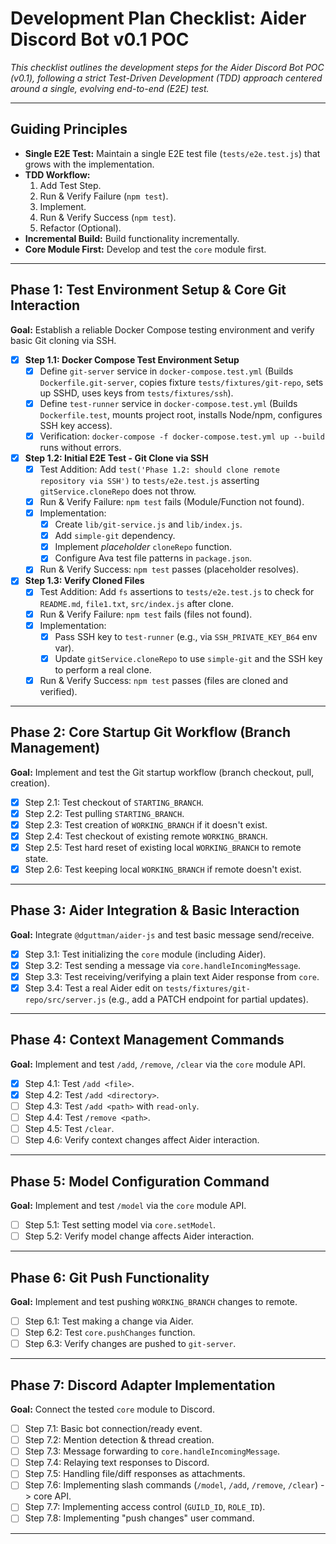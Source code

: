 # Development Plan Checklist: Aider Discord Bot v0.1 POC

*This checklist outlines the development steps for the Aider Discord Bot POC (v0.1), following a strict Test-Driven Development (TDD) approach centered around a single, evolving end-to-end (E2E) test.*

---

## Guiding Principles

*   **Single E2E Test:** Maintain a single E2E test file (`tests/e2e.test.js`) that grows with the implementation.
*   **TDD Workflow:**
    1.  Add Test Step.
    2.  Run & Verify Failure (`npm test`).
    3.  Implement.
    4.  Run & Verify Success (`npm test`).
    5.  Refactor (Optional).
*   **Incremental Build:** Build functionality incrementally.
*   **Core Module First:** Develop and test the `core` module first.

---

## Phase 1: Test Environment Setup & Core Git Interaction

**Goal:** Establish a reliable Docker Compose testing environment and verify basic Git cloning via SSH.

*   [x] **Step 1.1: Docker Compose Test Environment Setup**
    *   [x] Define `git-server` service in `docker-compose.test.yml` (Builds `Dockerfile.git-server`, copies fixture `tests/fixtures/git-repo`, sets up SSHD, uses keys from `tests/fixtures/ssh`).
    *   [x] Define `test-runner` service in `docker-compose.test.yml` (Builds `Dockerfile.test`, mounts project root, installs Node/npm, configures SSH key access).
    *   [x] Verification: `docker-compose -f docker-compose.test.yml up --build` runs without errors.
*   [x] **Step 1.2: Initial E2E Test - Git Clone via SSH**
    *   [x] Test Addition: Add `test('Phase 1.2: should clone remote repository via SSH')` to `tests/e2e.test.js` asserting `gitService.cloneRepo` does not throw.
    *   [x] Run & Verify Failure: `npm test` fails (Module/Function not found).
    *   [x] Implementation:
        *   [x] Create `lib/git-service.js` and `lib/index.js`.
        *   [x] Add `simple-git` dependency.
        *   [x] Implement *placeholder* `cloneRepo` function.
        *   [x] Configure Ava test file patterns in `package.json`.
    *   [x] Run & Verify Success: `npm test` passes (placeholder resolves).
*   [x] **Step 1.3: Verify Cloned Files**
    *   [x] Test Addition: Add `fs` assertions to `tests/e2e.test.js` to check for `README.md`, `file1.txt`, `src/index.js` after clone.
    *   [x] Run & Verify Failure: `npm test` fails (files not found).
    *   [x] Implementation:
        *   [x] Pass SSH key to `test-runner` (e.g., via `SSH_PRIVATE_KEY_B64` env var).
        *   [x] Update `gitService.cloneRepo` to use `simple-git` and the SSH key to perform a real clone.
    *   [x] Run & Verify Success: `npm test` passes (files are cloned and verified).

---

## Phase 2: Core Startup Git Workflow (Branch Management)

**Goal:** Implement and test the Git startup workflow (branch checkout, pull, creation).

*   [x] Step 2.1: Test checkout of `STARTING_BRANCH`.
*   [x] Step 2.2: Test pulling `STARTING_BRANCH`.
*   [x] Step 2.3: Test creation of `WORKING_BRANCH` if it doesn't exist.
*   [x] Step 2.4: Test checkout of existing remote `WORKING_BRANCH`.
*   [x] Step 2.5: Test hard reset of existing local `WORKING_BRANCH` to remote state.
*   [x] Step 2.6: Test keeping local `WORKING_BRANCH` if remote doesn't exist.

---

## Phase 3: Aider Integration & Basic Interaction

**Goal:** Integrate `@dguttman/aider-js` and test basic message send/receive.

*   [x] Step 3.1: Test initializing the `core` module (including Aider).
*   [x] Step 3.2: Test sending a message via `core.handleIncomingMessage`.
*   [x] Step 3.3: Test receiving/verifying a plain text Aider response from `core`.
*   [x] Step 3.4: Test a real Aider edit on `tests/fixtures/git-repo/src/server.js` (e.g., add a PATCH endpoint for partial updates).

---

## Phase 4: Context Management Commands

**Goal:** Implement and test `/add`, `/remove`, `/clear` via the `core` module API.

*   [x] Step 4.1: Test `/add <file>`.
*   [x] Step 4.2: Test `/add <directory>`.
*   [ ] Step 4.3: Test `/add <path>` with `read-only`.
*   [ ] Step 4.4: Test `/remove <path>`.
*   [ ] Step 4.5: Test `/clear`.
*   [ ] Step 4.6: Verify context changes affect Aider interaction.

---

## Phase 5: Model Configuration Command

**Goal:** Implement and test `/model` via the `core` module API.

*   [ ] Step 5.1: Test setting model via `core.setModel`.
*   [ ] Step 5.2: Verify model change affects Aider interaction.

---

## Phase 6: Git Push Functionality

**Goal:** Implement and test pushing `WORKING_BRANCH` changes to remote.

*   [ ] Step 6.1: Test making a change via Aider.
*   [ ] Step 6.2: Test `core.pushChanges` function.
*   [ ] Step 6.3: Verify changes are pushed to `git-server`.

---

## Phase 7: Discord Adapter Implementation

**Goal:** Connect the tested `core` module to Discord.

*   [ ] Step 7.1: Basic bot connection/ready event.
*   [ ] Step 7.2: Mention detection & thread creation.
*   [ ] Step 7.3: Message forwarding to `core.handleIncomingMessage`.
*   [ ] Step 7.4: Relaying text responses to Discord.
*   [ ] Step 7.5: Handling file/diff responses as attachments.
*   [ ] Step 7.6: Implementing slash commands (`/model`, `/add`, `/remove`, `/clear`) -> core API.
*   [ ] Step 7.7: Implementing access control (`GUILD_ID`, `ROLE_ID`).
*   [ ] Step 7.8: Implementing "push changes" user command.

--- 